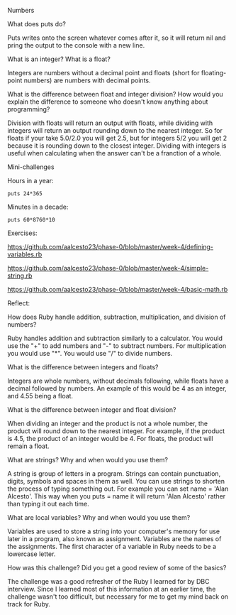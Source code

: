 Numbers

What does puts do?

Puts writes onto the screen whatever comes after it, so it will return nil and pring the output to the console with a new line.

What is an integer? What is a float?

Integers are numbers without a decimal point and floats (short for floating-point numbers) are numbers with decimal points.

What is the difference between float and integer division? How would you explain the difference to someone who doesn't know anything about programming?

Division with floats will return an output with floats, while dividing with integers will return an output rounding down to the nearest integer. So for floats if your take 5.0/2.0 you will get 2.5, but for integers 5/2 you will get 2 because it is rounding down to the closest integer. Dividing with integers is useful when calculating when the answer can't be a franction of a whole.

Mini-challenges

Hours in a year:
```
puts 24*365
```
Minutes in a decade:
```
puts 60*8760*10
```
Exercises:

https://github.com/aalcesto23/phase-0/blob/master/week-4/defining-variables.rb

https://github.com/aalcesto23/phase-0/blob/master/week-4/simple-string.rb

https://github.com/aalcesto23/phase-0/blob/master/week-4/basic-math.rb

Reflect:

How does Ruby handle addition, subtraction, multiplication, and division of numbers?

Ruby handles addition and subtraction similarly to a calculator. You would use the "+" to add numbers and "-" to subtract numbers. For multiplication you would use "*". You would use "/" to divide numbers.

What is the difference between integers and floats?

Integers are whole numbers, without decimals following, while floats have a decimal followed by numbers. An example of this would be 4 as an integer, and 4.55 being a float.

What is the difference between integer and float division?

When dividing an integer and the product is not a whole number, the product will round down to the nearest integer. For example, if the product is 4.5, the product of an integer would be 4. For floats, the product will remain a float.

What are strings? Why and when would you use them?

A string is group of letters in a program. Strings can contain punctuation, digits, symbols and spaces in them as well. You can use strings to shorten the process of typing something out. For example you can set name = 'Alan Alcesto'. This way when you puts = name it will return 'Alan Alcesto' rather than typing it out each time.

What are local variables? Why and when would you use them?

Variables are used to store a string into your computer's memory for use later in a program, also known as assignment. Variables are the names of the assignments. The first character of a variable in Ruby needs to be a lowercase letter.

How was this challenge? Did you get a good review of some of the basics?

The challenge was a good refresher of the Ruby I learned for by DBC interview. Since I learned most of this information at an earlier time, the challenge wasn't too difficult, but necessary for me to get my mind back on track for Ruby.
